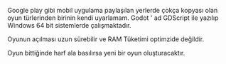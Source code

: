 Google play gibi mobil uygulama paylaşılan yerlerde çokça kopyası olan oyun türlerinden birinin kendi uyarlamam.
Godot ' ad GDScript ile yazılıp Windows 64 bit sistemlerde çalışmaktadır.

Oyunun açılması uzun sürebilir ve RAM Tüketimi optimzide değildir.

Oyun bittiğinde harf ala basılırsa yeni bir oyun oluşturacaktır.
